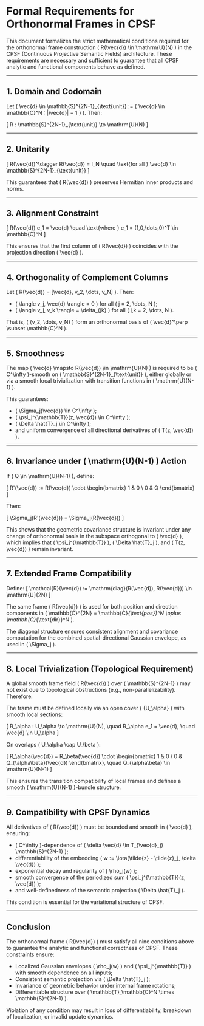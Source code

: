 # Formal Requirements for Orthonormal Frames in CPSF

This document formalizes the strict mathematical conditions required for the orthonormal frame construction \( R(\vec{d}) \in \mathrm{U}(N) \) in the CPSF (Continuous Projective Semantic Fields) architecture. These requirements are necessary and sufficient to guarantee that all CPSF analytic and functional components behave as defined.

---

## 1. Domain and Codomain

Let \( \vec{d} \in \mathbb{S}^{2N-1}_{\text{unit}} := \{ \vec{d} \in \mathbb{C}^N : \|\vec{d}\| = 1 \} \). Then:

\[ R : \mathbb{S}^{2N-1}_{\text{unit}} \to \mathrm{U}(N) \]

---

## 2. Unitarity

\[ R(\vec{d})^\dagger R(\vec{d}) = I_N \quad \text{for all } \vec{d} \in \mathbb{S}^{2N-1}_{\text{unit}} \]

This guarantees that \( R(\vec{d}) \) preserves Hermitian inner products and norms.

---

## 3. Alignment Constraint

\[ R(\vec{d}) e_1 = \vec{d} \quad \text{where } e_1 = (1,0,\dots,0)^T \in \mathbb{C}^N \]

This ensures that the first column of \( R(\vec{d}) \) coincides with the projection direction \( \vec{d} \).

---

## 4. Orthogonality of Complement Columns

Let \( R(\vec{d}) = [\vec{d}, v_2, \dots, v_N] \). Then:

- \( \langle v_j, \vec{d} \rangle = 0 \) for all \( j = 2, \dots, N \);
- \( \langle v_j, v_k \rangle = \delta_{jk} \) for all \( j,k = 2, \dots, N \).

That is, \( \{v_2, \dots, v_N\} \) form an orthonormal basis of \( \vec{d}^\perp \subset \mathbb{C}^N \).

---

## 5. Smoothness

The map \( \vec{d} \mapsto R(\vec{d}) \in \mathrm{U}(N) \) is required to be \( C^\infty \)-smooth on \( \mathbb{S}^{2N-1}_{\text{unit}} \), either globally or via a smooth local trivialization with transition functions in \( \mathrm{U}(N-1) \).

This guarantees:
- \( \Sigma_j(\vec{d}) \in C^\infty \);
- \( \psi_j^{\mathbb{T}}(z, \vec{d}) \in C^\infty \);
- \( \Delta \hat{T}_j \in C^\infty \);
- and uniform convergence of all directional derivatives of \( T(z, \vec{d}) \).

---

## 6. Invariance under \( \mathrm{U}(N-1) \) Action

If \( Q \in \mathrm{U}(N-1) \), define:

\[
R'(\vec{d}) := R(\vec{d}) \cdot \begin{bmatrix} 1 & 0 \\ 0 & Q \end{bmatrix}
\]

Then:

\[ \Sigma_j(R'(\vec{d})) = \Sigma_j(R(\vec{d})) \]

This shows that the geometric covariance structure is invariant under any change of orthonormal basis in the subspace orthogonal to \( \vec{d} \), which implies that \( \psi_j^{\mathbb{T}} \), \( \Delta \hat{T}_j \), and \( T(z, \vec{d}) \) remain invariant.

---

## 7. Extended Frame Compatibility

Define:
\[ \mathcal{R}(\vec{d}) := \mathrm{diag}(R(\vec{d}), R(\vec{d})) \in \mathrm{U}(2N) \]

The same frame \( R(\vec{d}) \) is used for both position and direction components in \( \mathbb{C}^{2N} = \mathbb{C}_{\text{pos}}^N \oplus \mathbb{C}_{\text{dir}}^N \).

The diagonal structure ensures consistent alignment and covariance computation for the combined spatial-directional Gaussian envelope, as used in \( \Sigma_j \).

---

## 8. Local Trivialization (Topological Requirement)

A global smooth frame field \( R(\vec{d}) \) over \( \mathbb{S}^{2N-1} \) may not exist due to topological obstructions (e.g., non-parallelizability). Therefore:

The frame must be defined locally via an open cover \( \{U_\alpha\} \) with smooth local sections:

\[ R_\alpha : U_\alpha \to \mathrm{U}(N), \quad R_\alpha e_1 = \vec{d}, \quad \vec{d} \in U_\alpha \]

On overlaps \( U_\alpha \cap U_\beta \):

\[ R_\alpha(\vec{d}) = R_\beta(\vec{d}) \cdot \begin{bmatrix} 1 & 0 \\ 0 & Q_{\alpha\beta}(\vec{d}) \end{bmatrix}, \quad Q_{\alpha\beta} \in \mathrm{U}(N-1) \]

This ensures the transition compatibility of local frames and defines a smooth \( \mathrm{U}(N-1) \)-bundle structure.

---

## 9. Compatibility with CPSF Dynamics

All derivatives of \( R(\vec{d}) \) must be bounded and smooth in \( \vec{d} \), ensuring:

- \( C^\infty \)-dependence of \( \delta \vec{d} \in T_{\vec{d}_j} \mathbb{S}^{2N-1} \);
- differentiability of the embedding \( w := \iota(\tilde{z} - \tilde{z}_j, \delta \vec{d}) \);
- exponential decay and regularity of \( \rho_j(w) \);
- smooth convergence of the periodized sum \( \psi_j^{\mathbb{T}}(z, \vec{d}) \);
- and well-definedness of the semantic projection \( \Delta \hat{T}_j \).

This condition is essential for the variational structure of CPSF.

---

## Conclusion

The orthonormal frame \( R(\vec{d}) \) must satisfy all nine conditions above to guarantee the analytic and functional correctness of CPSF. These constraints ensure:

- Localized Gaussian envelopes \( \rho_j(w) \) and \( \psi_j^{\mathbb{T}} \) with smooth dependence on all inputs;
- Consistent semantic projection via \( \Delta \hat{T}_j \);
- Invariance of geometric behavior under internal frame rotations;
- Differentiable structure over \( \mathbb{T}_\mathbb{C}^N \times \mathbb{S}^{2N-1} \).

Violation of any condition may result in loss of differentiability, breakdown of localization, or invalid update dynamics.

